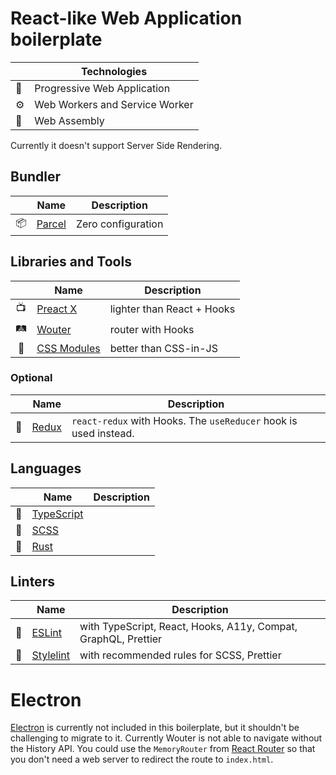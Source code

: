 # React-like Web Application boilerplate

| | Technologies |
| --- | --- |
| 📱 | Progressive Web Application |
| ⚙️ | Web Workers and Service Worker |
| 🧬 | Web Assembly |

Currently it doesn't support Server Side Rendering.

## Bundler
| | Name | Description |
| :---: | --- | --- |
| 📦 | [Parcel](https://parceljs.org/) | Zero configuration |

## Libraries and Tools
| | Name | Description |
| :---: | --- | --- |
| 📺 | [Preact X](https://preactjs.com/) | lighter than React + Hooks |
| 🛤 | [Wouter](https://github.com/molefrog/wouter) | router with Hooks |
| 🎊 | [CSS Modules](https://github.com/css-modules/css-modules) | better than CSS-in-JS |

### Optional
| | Name | Description |
| :---: | --- | --- |
| 📑 | [Redux](https://redux.js.org/) | `react-redux` with Hooks. The `useReducer` hook is used instead. |

## Languages
| | Name | Description |
| :---: | --- | --- |
| 📜 | [TypeScript](https://www.typescriptlang.org/) | |
| 💎 | [SCSS](https://sass-lang.com/) | |
| 🧬 | [Rust](https://www.rust-lang.org/) | |

## Linters
| | Name | Description |
| :---: | --- | --- |
| 🧽 | [ESLint](https://eslint.org/) | with TypeScript, React, Hooks, A11y, Compat, GraphQL, Prettier |
| 🧽 | [Stylelint](https://stylelint.io/) | with recommended rules for SCSS, Prettier |

# Electron
[Electron](https://electronjs.org/) is currently not included in this boilerplate, but it shouldn't be challenging
to migrate to it. Currently Wouter is not able to navigate without the History API. You could use the
`MemoryRouter` from [React Router](https://reacttraining.com/react-router/) so that you don't need a web server
to redirect the route to `index.html`.
